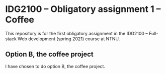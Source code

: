 # IDG2100 – Obligatory assignment 1 – Coffee
This repository is for the first obligatory assignment in the IDG2100 – Full-stack Web development (spring 2021) course at NTNU.

## Option B, the coffee project
I have chosen to do option B, the coffee project.
